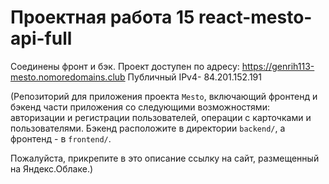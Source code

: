 # Проектная работа 15 react-mesto-api-full
Соединены фронт и бэк.
Проект доступен по адресу:
https://genrih113-mesto.nomoredomains.club
Публичный IPv4- 84.201.152.191


(Репозиторий для приложения проекта `Mesto`, включающий фронтенд и бэкенд части приложения со следующими возможностями: авторизации и регистрации пользователей, операции с карточками и пользователями. Бэкенд расположите в директории `backend/`, а фронтенд - в `frontend/`. 
  
Пожалуйста, прикрепите в это описание ссылку на сайт, размещенный на Яндекс.Облаке.)
